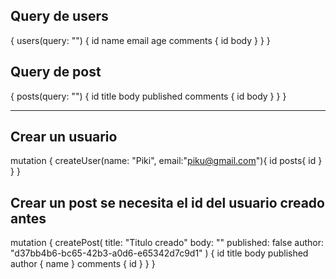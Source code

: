 ## Query de users
{
  users(query: "") {
    id
    name
    email
    age
    comments {
      id
      body
    }
  }
}


## Query de post
{
  posts(query: "") {
    id
    title
    body
    published
    comments {
      id
      body
    }
  }
}


----------------------------------

## Crear un usuario
mutation {
  createUser(name: "Piki", email:"piku@gmail.com"){
    id
    posts{
      id
    }
  }
}

## Crear un post se necesita el id del usuario creado antes

mutation {
  createPost(
    title: "Titulo creado"
    body: ""
    published: false
    author: "d37bb4b6-bc65-42b3-a0d6-e65342d7c9d1"
  ) {
    id
    title
    body
    published
    author {
      name
    }
    comments {
      id
    }
  }
}
